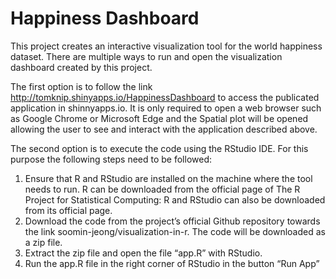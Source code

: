 # Happiness Dashboard
This project creates an interactive visualization tool for the world happiness dataset. There are multiple ways to run and open the visualization dashboard created by this project.

The first option is to follow the link http://tomknip.shinyapps.io/HappinessDashboard to access the publicated application in shinnyapps.io. It is only required to open a web browser such as Google Chrome or Microsoft Edge and the Spatial plot will be opened allowing the user to see and interact with the application described above. 

The second option is to execute the code using the RStudio IDE. For this purpose the following steps need to be followed: 

1. Ensure that R and RStudio are installed on the machine where the tool needs to run. R can be downloaded from the official page of The R Project for Statistical Computing: R and RStudio can also be downloaded from its official page. 
2. Download the code from the project’s official Github repository towards the link soomin-jeong/visualization-in-r. The code will be downloaded as a zip file. 
3. Extract the zip file and open the file “app.R” with RStudio. 
4. Run the app.R file in the right corner of RStudio in the button “Run App”
